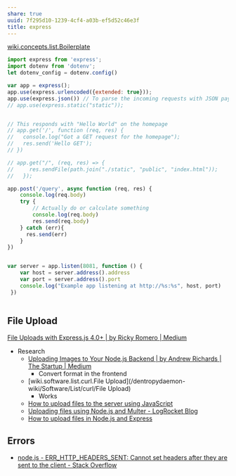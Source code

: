 ```yaml
---
share: true
uuid: 7f295d10-1239-4cf4-a03b-ef5d52c46e3f
title: express
---
```

[wiki.concepts.list.Boilerplate](/dentropydaemon-wiki/Wiki/Concepts/List/Boilerplate)

``` javascript
import express from 'express';
import dotenv from 'dotenv';
let dotenv_config = dotenv.config()

var app = express();
app.use(express.urlencoded({extended: true}));
app.use(express.json()) // To parse the incoming requests with JSON payloads
// app.use(express.static("static"));


// This responds with "Hello World" on the homepage
// app.get('/', function (req, res) {
//   console.log("Got a GET request for the homepage");
//   res.send('Hello GET');
// })

// app.get("/", (req, res) => {
//     res.sendFile(path.join("./static", "public", "index.html"));
//   });

app.post('/query', async function (req, res) {
    console.log(req.body)
    try {
        // Actually do or calculate something
        console.log(req.body)
        res.send(req.body)
    } catch (err){
      res.send(err)
    }
})


var server = app.listen(8081, function () {
    var host = server.address().address
    var port = server.address().port
    console.log("Example app listening at http://%s:%s", host, port)
 })
 

```

## File Upload

[File Uploads with Express.js 4.0+ | by Ricky Romero | Medium](https://romerorickyio.medium.com/file-uploads-with-express-js-4-0-30ff3a60f23f)

* Research
  * [Uploading Images to Your Node.js Backend | by Andrew Richards | The Startup | Medium](https://medium.com/swlh/uploading-images-to-your-node-js-backend-978261eb0724)
    * Convert format in the frontend
  * [wiki.software.list.curl.File Upload](/dentropydaemon-wiki/Software/List/curl/File Upload)
    * Works
  * [How to upload files to the server using JavaScript](https://flaviocopes.com/file-upload-using-ajax/)
  * [Uploading files using Node.js and Multer - LogRocket Blog](https://blog.logrocket.com/uploading-files-using-multer-and-node-js/)
  * [How to upload files in Node.js and Express](https://attacomsian.com/blog/uploading-files-nodejs-express)
## Errors

* [node.js - ERR_HTTP_HEADERS_SENT: Cannot set headers after they are sent to the client - Stack Overflow](https://stackoverflow.com/questions/52122272/err-http-headers-sent-cannot-set-headers-after-they-are-sent-to-the-client)